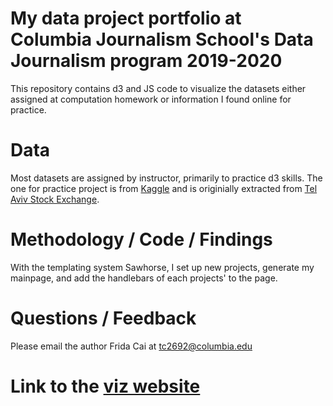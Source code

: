 # My data project portfolio at Columbia Journalism School's Data Journalism program 2019-2020 

This repository contains d3 and JS code to visualize the datasets either assigned at computation homework or information I found online for practice. 

# Data

Most datasets are assigned by instructor, primarily to practice d3 skills. The one for practice project is from [Kaggle](https://www.kaggle.com/haimfeld87/top-35-israeli-stocks-5-years-data) and is originially extracted from [Tel Aviv Stock Exchange](https://www.tase.co.il/en/market_data/index/142/tracking_products/etf).

# Methodology / Code / Findings

With the templating system Sawhorse, I set up new projects, generate my mainpage, and add the handlebars of each projects' to the page. 

# Questions / Feedback

Please email the author Frida Cai at tc2692@columbia.edu 

# Link to the [viz website](https://tongxucai.github.io/portfolio/practiceproject.html)

